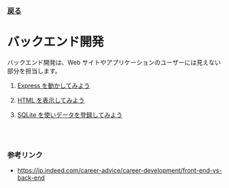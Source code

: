 ### [戻る](./../Readme.md)

# バックエンド開発

バックエンド開発は、Web サイトやアプリケーションのユーザーには見えない部分を担当します。

1. [Express を動かしてみよう](./back/tutorial.md)

1. [HTML を表示してみよう](./back/html.md)

1. [SQLite を使いデータを登録してみよう](./back/database.md)

<br><br>

### 参考リンク

- https://jp.indeed.com/career-advice/career-development/front-end-vs-back-end
